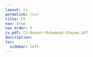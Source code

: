 ```yaml
---
layout: cv
permalink: /cv/
title: CV
nav: true
nav_order: 5
cv_pdf: CV-Nazeer-Muhammad-Shayan.pdf
description: 
toc:
  sidebar: left
---
```

